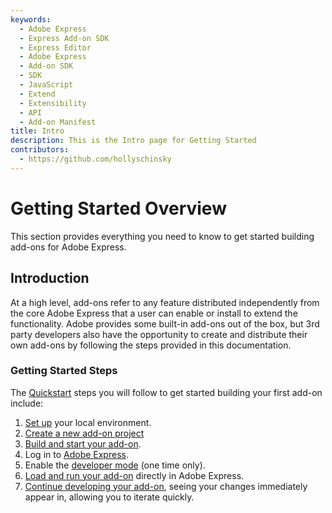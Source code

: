 ```yaml
---
keywords:
  - Adobe Express
  - Express Add-on SDK
  - Express Editor
  - Adobe Express
  - Add-on SDK
  - SDK
  - JavaScript
  - Extend
  - Extensibility
  - API
  - Add-on Manifest
title: Intro
description: This is the Intro page for Getting Started
contributors:
  - https://github.com/hollyschinsky
---
```


# Getting Started Overview
This section provides everything you need to know to get started building add-ons for Adobe Express. 

## Introduction
At a high level, add-ons refer to any feature distributed independently from the core Adobe Express that a user can enable or install to extend the functionality. Adobe provides some built-in add-ons out of the box, but 3rd party developers also have the opportunity to create and distribute their own add-ons by following the steps provided in this documentation.

### Getting Started Steps
The [Quickstart](quickstart.md) steps you will follow to get started building your first add-on include:

1. [Set up](quickstart.md#prerequisites) your local environment.
1. [Create a new add-on project](quickstart.md#step-1-create-your-add-on-project)
1. [Build and start your add-on](quickstart.md#step-2-build-and-start-your-add-on).
1. Log in to [Adobe Express](https://new.express.adobe.com/new).
1. Enable the [developer mode](quickstart.md#step-3-enable-add-on-development-mode-first-time-only) (one time only).
1. [Load and run your add-on](quickstart.md#step-4-load-and-run-your-add-on) directly in Adobe Express.
1. [Continue developing your add-on](quickstart.md##step-5-edit-your-add-on), seeing your changes immediately appear in, allowing you to iterate quickly. 

